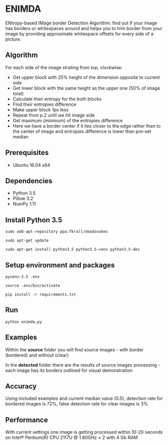 # ENIMDA

ENtropy-based IMage border Detection Algorithm: find out if your image has
borders or whitespaces around and helps you to trim border from your image by
providing approximate whitespace offsets for every side of a picture.


## Algorithm

For each side of the image strating from top, clockwise:
- Get upper block with 25% height of the dimension opposite to current side
- Get lower block with the same height as the upper one (50% of image total)
- Calculate their entropy for the both blocks
- Find their entropies difference
- Make upper block 1px less
- Repeat from p.2 until we hit image side
- Get maximum (minimum) of the entropies difference
- Here we have a border center if it lies closer to the edge rather than to the 
center of image and entropies difference is lower than pre-set median


## Prerequisites

- Ubuntu 16.04 x64


## Dependencies

- Python 3.5
- Pillow 3.2
- NumPy 1.11


## Install Python 3.5

```
sudo add-apt-repository ppa:fkrull/deadsnakes

sudo apt-get update

sudo apt-get install python3.5 python3.5-venv python3.5-dev
```

## Setup environment and packages

```
pyvenv-3.5 .env

source .env/bin/activate

pip install -r requirements.txt
```


## Run

```
python enimda.py
```


## Examples

Within the **source** folder you will find source images - with border (bordered)
and without (clear)

In the **detected** folder there are the results of source images processing - 
each image has its borders outlined for visual demonstration


## Accuracy

Using included examples and current median value (0.5), detection rate for
bordered images is 72%, false detection rate for clear images is 3%


## Performance

With current settings one image is getting processed within 10-20 seconds on
Intel® Pentium(R) CPU 2117U @ 1.80GHz × 2 with 4 Gb RAM
